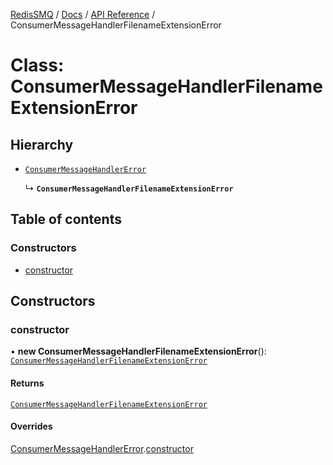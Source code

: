 [RedisSMQ](../../../README.md) / [Docs](../../README.md) / [API Reference](../README.md) / ConsumerMessageHandlerFilenameExtensionError

# Class: ConsumerMessageHandlerFilenameExtensionError

## Hierarchy

- [`ConsumerMessageHandlerError`](ConsumerMessageHandlerError.md)

  ↳ **`ConsumerMessageHandlerFilenameExtensionError`**

## Table of contents

### Constructors

- [constructor](ConsumerMessageHandlerFilenameExtensionError.md#constructor)

## Constructors

### constructor

• **new ConsumerMessageHandlerFilenameExtensionError**(): [`ConsumerMessageHandlerFilenameExtensionError`](ConsumerMessageHandlerFilenameExtensionError.md)

#### Returns

[`ConsumerMessageHandlerFilenameExtensionError`](ConsumerMessageHandlerFilenameExtensionError.md)

#### Overrides

[ConsumerMessageHandlerError](ConsumerMessageHandlerError.md).[constructor](ConsumerMessageHandlerError.md#constructor)
